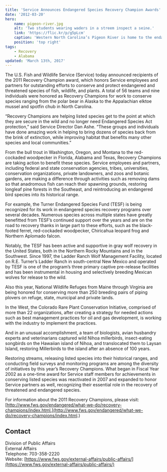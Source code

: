 ```yaml
---
title: 'Service Announces Endangered Species Recovery Champion Awards'
date: '2012-03-20'
hero:
    name: pigeon-river.jpg
    alt: 'Two students wearing waders in a streem inspect a seine.'
    link: 'https://flic.kr/p/g5pLcm'
    caption: 'Western North Carolina’s Pigeon River is home to the endangered Appalachian elktoe mussel. Photo by Gary Peeples.'
    position: 'top right'
tags:
    - Recovery
    - Alabama
updated: 'March 13th, 2017'
---
```


The U.S. Fish and Wildlife Service (Service) today announced recipients of the 2011 Recovery Champion award, which honors Service employees and partners for outstanding efforts to conserve and protect endangered and threatened species of fish, wildlife, and plants. A total of 56 teams and nine individuals were honored as Recovery Champions for work to conserve species ranging from the polar bear in Alaska to the Appalachian elktoe mussel and spotfin chub in North Carolina.

“Recovery Champions are helping listed species get to the point at which they are secure in the wild and no longer need Endangered Species Act protection,” said Service Director Dan Ashe. “These groups and individuals have done amazing work in helping to bring dozens of species back from the brink of extinction, while improving habitat that benefits many other species and local communities.”  

From the bull trout in Washington, Oregon, and Montana to the red-cockaded woodpecker in Florida, Alabama and Texas, Recovery Champions are taking action to benefit these species. Service employees and partners, including federal and state conservation agencies, tribes, universities, conservation organizations, private landowners, and zoos and botanic gardens, are making a difference through activities such as removing dams so that anadromous fish can reach their spawning grounds, restoring longleaf pine forests in the Southeast, and reintroducing an endangered bird species into its historical range.  

For example, the Turner Endangered Species Fund (TESF) is being recognized for its work in endangered species recovery programs over several decades. Numerous species across multiple states have greatly benefitted from TESF’s continued support over the years and are on the road to recovery thanks in large part to these efforts, such as the black-footed ferret, red-cockaded woodpecker, Chiricahua leopard frog and Northern Aplomado falcon.  

Notably, the TESF has been active and supportive in gray wolf recovery in the United States, both in the Northern Rocky Mountains and in the Southwest. Since 1997, the Ladder Ranch Wolf Management Facility, located on R.E. Turner’s Ladder Ranch in south-central New Mexico and operated by TESF is one of the program’s three primary captive pre-release facilities and has been instrumental in housing and selectively breeding Mexican wolves for release to the wild.  

Also this year, National Wildlife Refuges from Maine through Virginia are being honored for conserving more than 250 breeding pairs of piping plovers on refuge, state, municipal and private lands.  

In the West, the Colorado Rare Plant Conservation Initiative, comprised of more than 22 organizations, after creating a strategy for needed actions such as best management practices for oil and gas development, is working with the industry to implement the practices.  

And in an unusual accomplishment, a team of biologists, avian husbandry experts and veterinarians captured wild Nihoa millerbirds, insect-eating songbirds on the Hawaiian island of Nihoa, and translocated them to Laysan Island, restoring Millerbirds to the island after an absence of 100 years.  

Restoring streams, releasing listed species into their historical ranges, and conducting field surveys and monitoring programs are among the diversity of initiatives by this year’s Recovery Champions. What began in Fiscal Year 2002 as a one-time award for Service staff members for achievements in conserving listed species was reactivated in 2007 and expanded to honor Service partners as well, recognizing their essential role in the recovery of threatened and endangered species.  

For information about the 2011 Recovery Champions, please visit: [http://www.fws.gov/endangered/what-we-do/recovery-champions/index.html.](http://www.fws.gov/endangered/what-we-do/recovery-champions/index.html.)

## Contact

Division of Public Affairs  
External Affairs  
Telephone: 703-358-2220  
Website: [https://www.fws.gov/external-affairs/public-affairs/](https://www.fws.gov/external-affairs/public-affairs/)
